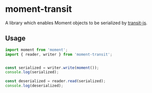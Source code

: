 # moment-transit

A library which enables Moment objects to be serialized by
[transit-js](https://github.com/cognitect/transit-js).

## Usage

```javascript
import moment from 'moment';
import { reader, writer } from 'moment-transit';


const serialized = writer.write(moment());
console.log(serialized);

const deserialized = reader.read(serialized);
console.log(deserialized);
```
